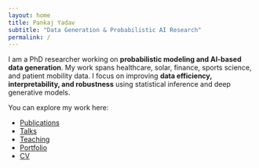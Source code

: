 ```yaml
---
layout: home
title: Pankaj Yadav
subtitle: "Data Generation & Probabilistic AI Research"
permalink: /
---
```


I am a PhD researcher working on **probabilistic modeling and AI-based data generation**. My work spans healthcare, solar, finance, sports science, and patient mobility data. I focus on improving **data efficiency, interpretability, and robustness** using statistical inference and deep generative models.

You can explore my work here:
- [Publications](/publications)
- [Talks](/talks)
- [Teaching](/teaching)
- [Portfolio](/portfolio)
- [CV](/cv)

